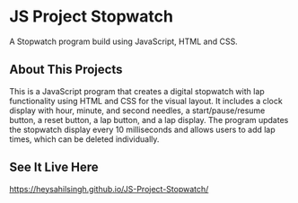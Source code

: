 # JS Project Stopwatch
A Stopwatch program build using JavaScript, HTML and CSS.

## About This Projects
This is a JavaScript program that creates a digital stopwatch with lap functionality using HTML and CSS for the visual layout. It includes a clock display with hour, minute, and second needles, a start/pause/resume button, a reset button, a lap button, and a lap display. The program updates the stopwatch display every 10 milliseconds and allows users to add lap times, which can be deleted individually.
## See It Live Here
https://heysahilsingh.github.io/JS-Project-Stopwatch/
